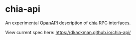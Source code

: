 # chia-api

An experimental [OpanAPI](https://www.openapis.org/) description of [chia](https://github.com/Chia-Network/chia-blockchain) RPC interfaces.

View current spec here: https://dkackman.github.io/chia-api/
